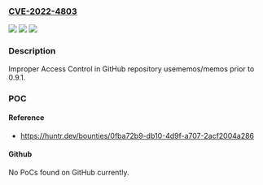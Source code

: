 ### [CVE-2022-4803](https://cve.mitre.org/cgi-bin/cvename.cgi?name=CVE-2022-4803)
![](https://img.shields.io/static/v1?label=Product&message=usememos%2Fmemos&color=blue)
![](https://img.shields.io/static/v1?label=Version&message=n%2Fa&color=blue)
![](https://img.shields.io/static/v1?label=Vulnerability&message=CWE-284%20Improper%20Access%20Control&color=brighgreen)

### Description

Improper Access Control in GitHub repository usememos/memos prior to 0.9.1.

### POC

#### Reference
- https://huntr.dev/bounties/0fba72b9-db10-4d9f-a707-2acf2004a286

#### Github
No PoCs found on GitHub currently.


